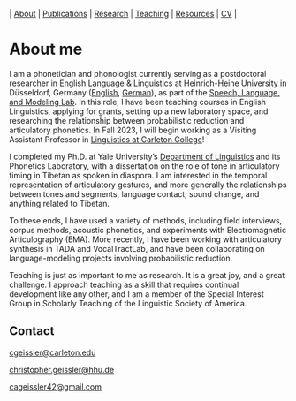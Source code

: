 | [About](https://cageissler.github.io) | [Publications](https://cageissler.github.io/publications) | [Research](https://cageissler.github.io/research) | [Teaching](https://cageissler.github.io/teaching) | [Resources](https://cageissler.github.io/resources) | [CV](https://cageissler.github.io/files/Geissler_CV.pdf) |


# About me

I am a phonetician and phonologist currently serving as a postdoctoral researcher in English Language & Linguistics at Heinrich-Heine University in Düsseldorf, Germany ([English](https://www.anglistik3.hhu.de/en/), [German](https://www.anglistik3.hhu.de/)), as part of the [Speech, Language, and Modeling Lab](https://slam.phil.hhu.de/). In this role, I have been teaching courses in English Linguistics, applying for grants, setting up a new laboratory space, and researching the relationship between probabilistic reduction and articulatory phonetics. In Fall 2023, I will begin working as a Visiting Assistant Professor in [Linguistics at Carleton College](https://www.carleton.edu/linguistics/)!

I completed my Ph.D. at Yale University’s [Department of Linguistics](https://ling.yale.edu/) and its Phonetics Laboratory, with a dissertation on the role of tone in articulatory timing in Tibetan as spoken in diaspora. I am interested in the temporal representation of articulatory gestures, and more generally the relationships between tones and segments, language contact, sound change, and anything related to Tibetan.

To these ends, I have used a variety of methods, including field interviews, corpus methods, acoustic phonetics, and experiments with Electromagnetic Articulography (EMA). More recently, I have been working with articulatory synthesis in TADA and VocalTractLab, and have been collaborating on language-modeling projects involving probabilistic reduction.

Teaching is just as important to me as research. It is a great joy, and a great challenge. I approach teaching as a skill that requires continual development like any other, and I am a member of the Special Interest Group in Scholarly Teaching of the Linguistic Society of America.



## Contact

cgeissler@carleton.edu

christopher.geissler@hhu.de

cageissler42@gmail.com
